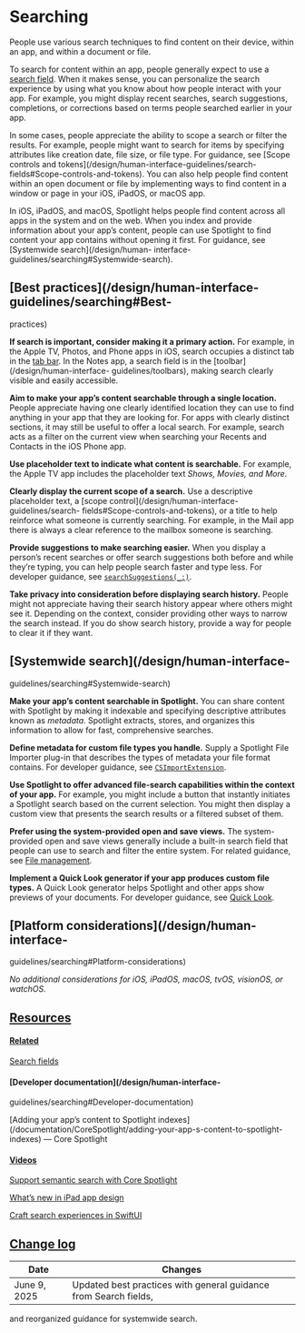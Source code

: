 # Searching

People use various search techniques to find content on their device, within
an app, and within a document or file.

To search for content within an app, people generally expect to use a [search
field](/design/human-interface-guidelines/search-fields). When it makes sense,
you can personalize the search experience by using what you know about how
people interact with your app. For example, you might display recent searches,
search suggestions, completions, or corrections based on terms people searched
earlier in your app.

In some cases, people appreciate the ability to scope a search or filter the
results. For example, people might want to search for items by specifying
attributes like creation date, file size, or file type. For guidance, see
[Scope controls and tokens](/design/human-interface-guidelines/search-
fields#Scope-controls-and-tokens). You can also help people find content
within an open document or file by implementing ways to find content in a
window or page in your iOS, iPadOS, or macOS app.

In iOS, iPadOS, and macOS, Spotlight helps people find content across all apps
in the system and on the web. When you index and provide information about
your app’s content, people can use Spotlight to find content your app contains
without opening it first. For guidance, see [Systemwide search](/design/human-
interface-guidelines/searching#Systemwide-search).

## [Best practices](/design/human-interface-guidelines/searching#Best-
practices)

**If search is important, consider making it a primary action.** For example,
in the Apple TV, Photos, and Phone apps in iOS, search occupies a distinct tab
in the [tab bar](/design/human-interface-guidelines/tab-bars). In the Notes
app, a search field is in the [toolbar](/design/human-interface-
guidelines/toolbars), making search clearly visible and easily accessible.

**Aim to make your app’s content searchable through a single location.**
People appreciate having one clearly identified location they can use to find
anything in your app that they are looking for. For apps with clearly distinct
sections, it may still be useful to offer a local search. For example, search
acts as a filter on the current view when searching your Recents and Contacts
in the iOS Phone app.

**Use placeholder text to indicate what content is searchable.** For example,
the Apple TV app includes the placeholder text _Shows, Movies, and More_.

**Clearly display the current scope of a search.** Use a descriptive
placeholder text, a [scope control](/design/human-interface-guidelines/search-
fields#Scope-controls-and-tokens), or a title to help reinforce what someone
is currently searching. For example, in the Mail app there is always a clear
reference to the mailbox someone is searching.

**Provide suggestions to make searching easier.** When you display a personʼs
recent searches or offer search suggestions both before and while they’re
typing, you can help people search faster and type less. For developer
guidance, see
[`searchSuggestions(_:)`](/documentation/SwiftUI/View/searchSuggestions\(_:\)).

**Take privacy into consideration before displaying search history.** People
might not appreciate having their search history appear where others might see
it. Depending on the context, consider providing other ways to narrow the
search instead. If you do show search history, provide a way for people to
clear it if they want.

## [Systemwide search](/design/human-interface-
guidelines/searching#Systemwide-search)

**Make your app’s content searchable in Spotlight.** You can share content
with Spotlight by making it indexable and specifying descriptive attributes
known as _metadata_. Spotlight extracts, stores, and organizes this
information to allow for fast, comprehensive searches.

**Define metadata for custom file types you handle.** Supply a Spotlight File
Importer plug-in that describes the types of metadata your file format
contains. For developer guidance, see
[`CSImportExtension`](/documentation/CoreSpotlight/CSImportExtension).

**Use Spotlight to offer advanced file-search capabilities within the context
of your app.** For example, you might include a button that instantly
initiates a Spotlight search based on the current selection. You might then
display a custom view that presents the search results or a filtered subset of
them.

**Prefer using the system-provided open and save views.** The system-provided
open and save views generally include a built-in search field that people can
use to search and filter the entire system. For related guidance, see [File
management](/design/human-interface-guidelines/file-management).

**Implement a Quick Look generator if your app produces custom file types.** A
Quick Look generator helps Spotlight and other apps show previews of your
documents. For developer guidance, see [Quick Look](/documentation/QuickLook).

## [Platform considerations](/design/human-interface-
guidelines/searching#Platform-considerations)

 _No additional considerations for iOS, iPadOS, macOS, tvOS, visionOS, or
watchOS._

## [Resources](/design/human-interface-guidelines/searching#Resources)

#### [Related](/design/human-interface-guidelines/searching#Related)

[Search fields](/design/human-interface-guidelines/search-fields)

#### [Developer documentation](/design/human-interface-
guidelines/searching#Developer-documentation)

[Adding your app’s content to Spotlight
indexes](/documentation/CoreSpotlight/adding-your-app-s-content-to-spotlight-
indexes) — Core Spotlight

#### [Videos](/design/human-interface-guidelines/searching#Videos)

[ Support semantic search with Core Spotlight
](https://developer.apple.com/videos/play/wwdc2024/10131)

[ What’s new in iPad app design
](https://developer.apple.com/videos/play/wwdc2022/10009)

[ Craft search experiences in SwiftUI
](https://developer.apple.com/videos/play/wwdc2021/10176)

## [Change log](/design/human-interface-guidelines/searching#Change-log)

Date| Changes  
---|---  
June 9, 2025| Updated best practices with general guidance from Search fields,
and reorganized guidance for systemwide search.

